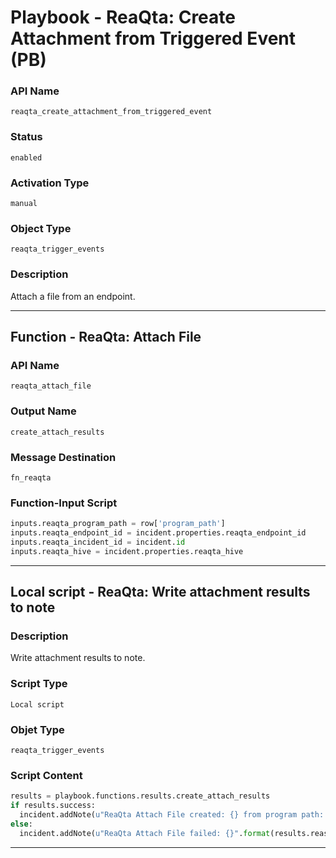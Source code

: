 <!--
    DO NOT MANUALLY EDIT THIS FILE
    THIS FILE IS AUTOMATICALLY GENERATED WITH resilient-sdk codegen
    Generated with resilient-sdk v49.0.4368
-->

# Playbook - ReaQta: Create Attachment from Triggered Event (PB)

### API Name
`reaqta_create_attachment_from_triggered_event`

### Status
`enabled`

### Activation Type
`manual`

### Object Type
`reaqta_trigger_events`

### Description
Attach a file from an endpoint.


---
## Function - ReaQta: Attach File

### API Name
`reaqta_attach_file`

### Output Name
`create_attach_results`

### Message Destination
`fn_reaqta`

### Function-Input Script
```python
inputs.reaqta_program_path = row['program_path']
inputs.reaqta_endpoint_id = incident.properties.reaqta_endpoint_id
inputs.reaqta_incident_id = incident.id
inputs.reaqta_hive = incident.properties.reaqta_hive
```

---

## Local script - ReaQta: Write attachment results to note

### Description
Write attachment results to note.

### Script Type
`Local script`

### Objet Type
`reaqta_trigger_events`

### Script Content
```python
results = playbook.functions.results.create_attach_results
if results.success:
  incident.addNote(u"ReaQta Attach File created: {} from program path: {}".format(results.content['name'], results.inputs['reaqta_program_path']))
else:
  incident.addNote(u"ReaQta Attach File failed: {}".format(results.reason))
```

---
